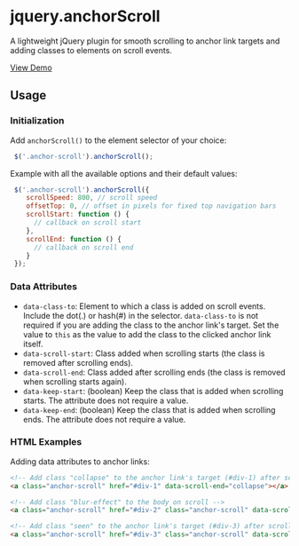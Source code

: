# jquery.anchorScroll

A lightweight jQuery plugin for smooth scrolling to anchor link targets and adding classes to elements on scroll events.

[View Demo](http://www.virgiliudiaconu.com/work/anchor-scroll/)

## Usage

### Initialization

Add `anchorScroll()` to the element selector of your choice:

```js
 $('.anchor-scroll').anchorScroll();
```

Example with all the available options and their default values:

```js
 $('.anchor-scroll').anchorScroll({
    scrollSpeed: 800, // scroll speed
    offsetTop: 0, // offset in pixels for fixed top navigation bars
    scrollStart: function () {
      // callback on scroll start
    },
    scrollEnd: function () {
      // callback on scroll end
    }
 });
```
### Data Attributes

- `data-class-to`: Element to which a class is added on scroll events. Include the dot(.) or hash(#) in the selector. `data-class-to` is not required if you are adding the class to the anchor link's target. Set the value to `this` as the value to add the class to the clicked anchor link itself.
- `data-scroll-start`: Class added when scrolling starts (the class is removed after scrolling ends).
- `data-scroll-end`: Class added after scrolling ends (the class is removed when scrolling starts again).
- `data-keep-start`: (boolean) Keep the class that is added when scrolling starts. The attribute does not require a value.
- `data-keep-end`: (boolean) Keep the class that is added when scrolling ends. The attribute does not require a value.

### HTML Examples

Adding data attributes to anchor links:

```html
<!-- Add class "collapse" to the anchor link's target (#div-1) after scrolling ends -->
<a class="anchor-scroll" href="#div-1" data-scroll-end="collapse"></a>

<!-- Add class "blur-effect" to the body on scroll -->
<a class="anchor-scroll" href="#div-2" class="anchor-scroll" data-scroll-start="blur-effect" data-class-to="body"></a>

<!-- Add class "seen" to the anchor link's target (#div-3) after scrolling ends and keep the class "seen" -->
<a class="anchor-scroll" href="#div-3" class="anchor-scroll" data-scroll-end="seen" data-keep-end></a>
```
